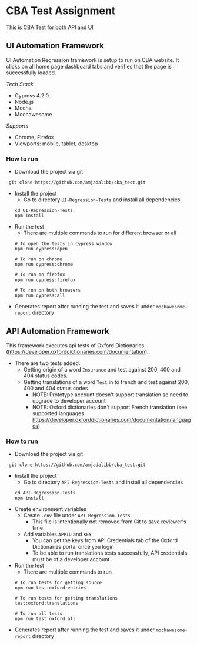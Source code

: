 # CBA Test Assignment

This is CBA Test for both API and UI

## UI Automation Framework

UI Automation Regression framework is setup to run on CBA website. It clicks on all home page dashboard tabs and verifies that the page is successfully loaded.

*Tech Stack*
* Cypress 4.2.0
* Node.js
* Mocha
* Mochawesome

*Supports*
* Chrome, Firefox 
* Viewports: mobile, tablet, desktop

### How to run


* Download the project via git
 ```
  git clone https://github.com/amjadalibb/cba_test.git
  ```
* Install the project
  * Go to directory `UI-Regression-Tests` and install all dependencies
  ```
  cd UI-Regression-Tests
  npm install
  ```
* Run the test
  * There are multiple commands to run for different browser or all
  ```
  # To open the tests in cypress window
  npm run cypress:open
  
  # To run on chrome
  npm run cypress:chrome
  
  # To run on firefox 
  npm run cypress:firefox
  
  # To run on both browsers
  npm run cypress:all
  ```
* Generates report after running the test and saves it under `mochawesome-report` directory

## API Automation Framework

This framework executes api tests of Oxford Dictionaries (https://developer.oxforddictionaries.com/documentation). 

* There are two tests added:
  * Getting origin of a word `Insurance` and test against 200, 400 and 404 status codes.
  * Getting translations of a word `Test` in to french and test against 200, 400 and 404 status codes
    * NOTE: Prototype account doesn't support translation so need to upgrade to developer account
    * NOTE: Oxford dictionaries don't support French translation (see supported languages https://developer.oxforddictionaries.com/documentation/languages)
    
### How to run

* Download the project via git
 ```
  git clone https://github.com/amjadalibb/cba_test.git
  ```
* Install the project
  * Go to directory `API-Regression-Tests` and install all dependencies
  ```
  cd API-Regression-Tests
  npm install
  ```
* Create environment variables
  * Create `.env` file under `API-Regression-Tests`
    * This file is intentionally not removed from Git to save reviewer's time
  * Add variables `APPID` and `KEY`
    * You can get the keys from API Credentials tab of the Oxford Dictionaries portal once you login
    * To be able to run translations tests successfully, API credentials must be of a developer account
* Run the test
  * There are multiple commands to run
  ```
  # To run tests for getting source
  npm run test:oxford:entries
  
  # To run tests for getting translations
  test:oxford:translations
  
  # To run all tests
  npm run test:oxford:all
  ```
* Generates report after running the test and saves it under `mochawesome-report` directory

